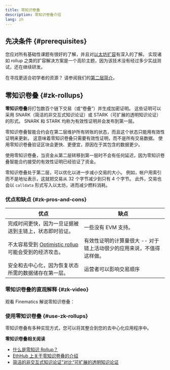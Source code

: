 ```yaml
---
title: 零知识卷叠
description: 零知识卷叠介绍
lang: zh
---
```


## 先决条件 {#prerequisites}

您应对所有基础性课题有很好的了解，并且对[以太坊扩容](/developers/docs/scaling/)有深入的了解。 实现诸如 rollup 之类的扩容解决方案是一个高阶主题，因为该技术没有经过多少实战测试，还在继续研发。

在寻找更适合初学者的资源？ 请参阅我们的[第二层简介](/layer-2/)。

## 零知识卷叠 {#zk-rollups}

**零知识卷叠**将打包数百个链下交易（或“卷叠”）并生成加密证明。 这些证明可以采用 SNARK（简洁的非交互式知识论证）或 STARK（可扩展的透明知识论证）的形式。 SNARK 和 STARK 均称为有效性证明并会发布到第一层。

零知识卷叠智能合约会在第二层维护所有转账的状态，而且这个状态只能用有效性证明来更新。 这意味着零知识卷叠只需要有效性证明，而不是所有交易数据。 使用零知识卷叠验证区块会更快、更便宜，原因在于其包含的数据更少。

使用零知识卷叠，当资金从第二层转移到第一层时不会有任何延迟，因为零知识卷叠智能合约接受的有效性证明已经验证了资金。

零知识卷叠处于第二层，可以优化以进一步减小交易的大小。 例如，帐户用索引而不是地址表示，这就把交易从 32 个字节减少到只有 4 个字节。 此外，交易也会以 `calldata` 形式写入以太坊，进而减少燃料消耗。

### 优点和缺点 {#zk-pros-and-cons}

| 优点                                                                               | 缺点                                                                 |
| ---------------------------------------------------------------------------------- | -------------------------------------------------------------------- |
| 完成时间更快，因为一旦证据被送到主链上，状态即时验证。                             | 一些没有 EVM 支持。                                                  |
| 不太容易受到 [Optimistic rollup](#optimistic-pros-and-cons) 可能会受到的经济攻击。 | 有效性证明的计算量很大 -- 对于链上活动很少的应用来说，不值得这样做。 |
| 安全和去中心化，因为恢复状态所需的数据储存在第一层。                               | 运营者可以影响交易顺序                                               |

### 零知识卷叠的直观解释 {#zk-video}

观看 Finematics 解说零知识卷叠：

<YouTube id="7pWxCklcNsU" start="406" />

### 使用零知识卷叠 {#use-zk-rollups}

零知识卷叠有多种实现方式，您可以将其整合到您的去中心化应用程序中。

<RollupProductDevDoc rollupType="zk" />

**零知识卷叠相关阅读**

- [什么是零知识 Rollup？](https://coinmarketcap.com/alexandria/glossary/zero-knowledge-rollups)
- [EthHub 上关于零知识卷叠的介绍](https://docs.ethhub.io/ethereum-roadmap/layer-2-scaling/zk-rollups/)
- [简洁的非交互式知识论证”对比“可扩展的透明知识论证](https://consensys.net/blog/blockchain-explained/zero-knowledge-proofs-starks-vs-snarks/)
